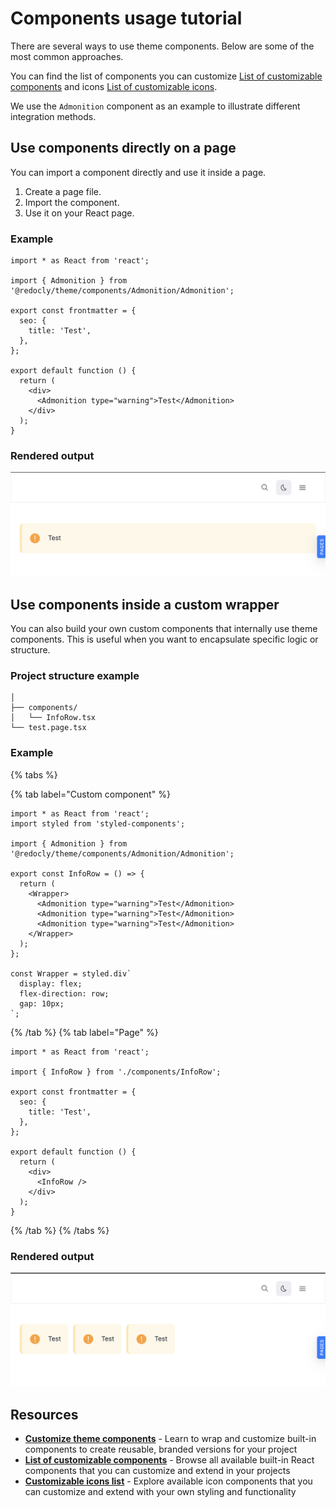 # Components usage tutorial

There are several ways to use theme components.
Below are some of the most common approaches.


You can find the list of components you can customize [List of customizable components](./list/index.md) and icons [List of customizable icons](./list/icons.md).


We use the `Admonition` component as an example to illustrate different integration methods.

## Use components directly on a page

You can import a component directly and use it inside a page.

1. Create a page file.
2. Import the component.
3. Use it on your React page.

### Example

```tsx {% title="test.page.tsx" %}
import * as React from 'react';

import { Admonition } from '@redocly/theme/components/Admonition/Admonition';

export const frontmatter = {
  seo: {
    title: 'Test',
  },
};

export default function () {
  return (
    <div>
      <Admonition type="warning">Test</Admonition>
    </div>
  );
}
```

### Rendered output

![directly](./images/directly-on-page.png)

## Use components inside a custom wrapper

You can also build your own custom components that internally use theme components.
This is useful when you want to encapsulate specific logic or structure.

### Project structure example

```treeview
│  
├── components/
│   └── InfoRow.tsx
└── test.page.tsx
```

### Example

{% tabs %}

{% tab label="Custom component" %}

```tsx {% title="InfoRow.tsx" %}
import * as React from 'react';
import styled from 'styled-components';

import { Admonition } from '@redocly/theme/components/Admonition/Admonition';

export const InfoRow = () => {
  return (
    <Wrapper>
      <Admonition type="warning">Test</Admonition>
      <Admonition type="warning">Test</Admonition>
      <Admonition type="warning">Test</Admonition>
    </Wrapper>
  );
};

const Wrapper = styled.div`
  display: flex;
  flex-direction: row;
  gap: 10px;
`;
```

{% /tab %}
{% tab label="Page" %}

```tsx {% title="test.page.tsx" %}
import * as React from 'react';

import { InfoRow } from './components/InfoRow';

export const frontmatter = {
  seo: {
    title: 'Test',
  },
};

export default function () {
  return (
    <div>
      <InfoRow />
    </div>
  );
}
```

{% /tab %}
{% /tabs %}

### Rendered output

![component](./images/custom-component.png)

## Resources

- **[Customize theme components](./wrap-components.md)** - Learn to wrap and customize built-in components to create reusable, branded versions for your project
- **[List of customizable components](./list/index.md)** - Browse all available built-in React components that you can customize and extend in your projects
- **[Customizable icons list](./list/icons.md)** - Explore available icon components that you can customize and extend with your own styling and functionality